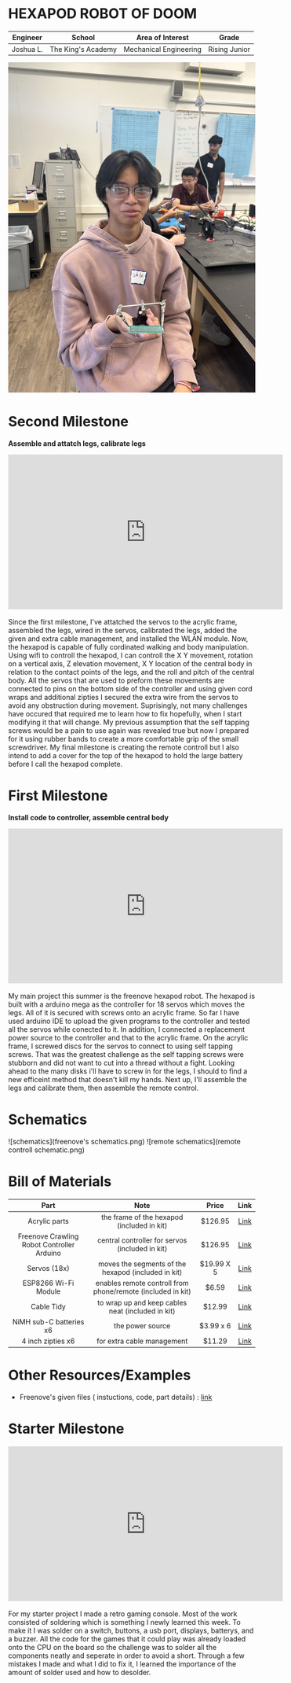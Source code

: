 # HEXAPOD ROBOT OF DOOM
<!--Replace this text with a brief description (2-3 sentences) of your project. This description should draw the reader in and make them interested in what you've built. You can include what the biggest challenges, takeaways, and triumphs from completing the project were. As you complete your portfolio, remember your audience is less familiar than you are with all that your project entails!

You should comment out all portions of your portfolio that you have not completed yet, as well as any instructions:-->

<!--- This is an HTML comment in Markdown -->
<!--- Anything between these symbols will not render on the published site -->


| **Engineer** | **School** | **Area of Interest** | **Grade** |
|:--:|:--:|:--:|:--:|
| Joshua L. | The King's Academy | Mechanical Engineering | Rising Junior

<!--**Replace the BlueStamp logo below with an image of yourself and your completed project. Follow the guide [here](https://tomcam.github.io/least-github-pages/adding-images-github-pages-site.html) if you need help.**-->

![Headstone Image](Joshua_L.JPG)
  
<!--# Final Milestone

**Don't forget to replace the text below with the embedding for your milestone video. Go to Youtube, click Share -> Embed, and copy and paste the code to replace what's below.**

<iframe width="560" height="315" src="https://www.youtube.com/embed/F7M7imOVGug" title="YouTube video player" frameborder="0" allow="accelerometer; autoplay; clipboard-write; encrypted-media; gyroscope; picture-in-picture; web-share" allowfullscreen></iframe>

For your final milestone, explain the outcome of your project. Key details to include are:
- What you've accomplished since your previous milestone
- What your biggest challenges and triumphs were at BSE
- A summary of key topics you learned about
- What you hope to learn in the future after everything you've learned at BSE


-->
# Second Milestone
**Assemble and attatch legs, calibrate legs**
<!--
**Don't forget to replace the text below with the embedding for your milestone video. Go to Youtube, click Share -> Embed, and copy and paste the code to replace what's below.**
-->
<iframe width="560" height="315" src="https://www.youtube.com/embed/ff6MvHW-BKg?si=la6IosAkhYMUmGY9" title="YouTube video player" frameborder="0" allow="accelerometer; autoplay; clipboard-write; encrypted-media; gyroscope; picture-in-picture; web-share" referrerpolicy="strict-origin-when-cross-origin" allowfullscreen></iframe>

  Since the first milestone, I've attatched the servos to the acrylic frame, assembled the legs, wired in the servos, calibrated the legs, added the given and extra cable management, and installed the WLAN module. Now, the hexapod is capable of fully cordinated walking and body manipulation. Using wifi to controll the hexapod, I can controll the X Y movement, rotation on a vertical axis, Z elevation movement, X Y location of the central body in relation to the contact points of the legs, and the roll and pitch of the central body. All the servos that are used to preform these movements are connected to pins on the bottom side of the controller and using given cord wraps and additional zipties I secured the extra wire from the servos to avoid any obstruction during movement. Suprisingly, not many challenges have occured that required me to learn how to fix hopefully, when I start modifying it that will change. My previous assumption that the self tapping screws would be a pain to use again was revealed true but now I prepared for it using rubber bands to create a more comfortable grip of the small screwdriver. My final milestone is creating the remote controll but I also intend to add a cover for the top of the hexapod to hold the large battery before I call the hexapod complete.

<!--
For your second milestone, explain what you've worked on since your previous milestone. You can highlight:
- Technical details of what you've accomplished and how they contribute to the final goal
- What has been surprising about the project so far
- Previous challenges you faced that you overcame
- What needs to be completed before your final milestone 

-->

# First Milestone 
**Install code to controller, assemble central body**
<!--**Don't forget to replace the text below with the embedding for your milestone video. Go to Youtube, click Share -> Embed, and copy and paste the code to replace what's below.**-->

<iframe width="560" height="315" src="https://www.youtube.com/embed/tXRV1RJAYvk?si=9CbVaSSGl9AUW2tx" title="YouTube video player" frameborder="0" allow="accelerometer; autoplay; clipboard-write; encrypted-media; gyroscope; picture-in-picture; web-share" referrerpolicy="strict-origin-when-cross-origin" allowfullscreen></iframe>

  My main project this summer is the freenove hexapod robot. The hexapod is built with a arduino mega as the controller for 18 servos which moves the legs. All of it is secured with screws onto an acrylic frame. So far I have used arduino IDE to upload the given programs to the controller and tested all the servos while conected to it. In addition, I connected a replacement power source to the controller and that to the acrylic frame. On the acrylic frame, I screwed discs for the servos to connect to using self tapping screws. That was the greatest challenge as the self tapping screws were stubborn and did not want to cut into a thread without a fight. Looking ahead to the many disks i'll have to screw in for the legs, I should to find a new efficeint method that doesn't kill my hands. Next up, I'll assemble the legs and calibrate them, then assemble the remote control. 

<!-- For your first milestone, describe what your project is and how you plan to build it. You can include:
- An explanation about the different components of your project and how they will all integrate together
- Technical progress you've made so far
- Challenges you're facing and solving in your future milestones
- What your plan is to complete your project-->



# Schematics 
![schematics](freenove's schematics.png)
![remote schematics](remote controll schematic.png)

<!-- Here's where you'll put images of your schematics. [Tinkercad](https://www.tinkercad.com/blog/official-guide-to-tinkercad-circuits) and [Fritzing](https://fritzing.org/learning/) are both great resoruces to create professional schematic diagrams, though BSE recommends Tinkercad becuase it can be done easily and for free in the browser. 

# Code
Here's where you'll put your code. The syntax below places it into a block of code. Follow the guide [here]([url](https://www.markdownguide.org/extended-syntax/)) to learn how to customize it to your project needs. 

```c++
void setup() {
  // put your setup code here, to run once:
  Serial.begin(9600);
  Serial.println("Hello World!");
}

void loop() {
  // put your main code here, to run repeatedly:

}
```
-->

# Bill of Materials
<!--Here's where you'll list the parts in your project. To add more rows, just copy and paste the example rows below.
Don't forget to place the link of where to buy each component inside the quotation marks in the corresponding row after href =. Follow the guide [here]([url](https://www.markdownguide.org/extended-syntax/)) to learn how to customize this to your project needs. -->

| **Part** | **Note** | **Price** | **Link** |
|:--:|:--:|:--:|:--:|
| Acrylic parts | the frame of the hexapod (included in kit) | $126.95 | <a href="https://www.amazon.com/Freenove-Raspberry-Crawling-Detailed-Tutorial/dp/B07FLVZ2DN/ref=sr_1_1_sspa?crid=3GRGXL8PEZT3U&dib=eyJ2IjoiMSJ9.hyUjFCpcxtDvB6cSLdESXXxW_VlbfCW2sOuFZvcbQOIGmEBuC7OEUMaQFc9QwW4IXwx7Zam6zEOeONweFsjLFZKuOqUCxQ5HgmvRD4UQFOYNFty3scPqGq5J1g0TbtR_2bIyILUc5M0WNMqrnGrTWylHLQa3aQ613NmcWejs9wWrqJxOj5YOl3gf1PQej0RBbHZ0JXoReeEgeIy4xsbSajM-ZdqX12H5uQ_PnnmQRkQ.Nc_RRueNOp6PjfXo9382ZkI3SC-BbbYPBJXb0-GxLOo&dib_tag=se&keywords=freenove%2Bhexapod%2Brobot&qid=1718322574&sprefix=freenove%2Bhexapod%2Brobo%2Caps%2C133&sr=8-1-spons&sp_csd=d2lkZ2V0TmFtZT1zcF9hdGY&th=1"> Link </a> |
| Freenove Crawling Robot Controller Arduino | central controller for servos (included in kit) | $126.95 | <a href="https://www.amazon.com/Freenove-Raspberry-Crawling-Detailed-Tutorial/dp/B07FLVZ2DN/ref=sr_1_1_sspa?crid=3GRGXL8PEZT3U&dib=eyJ2IjoiMSJ9.hyUjFCpcxtDvB6cSLdESXXxW_VlbfCW2sOuFZvcbQOIGmEBuC7OEUMaQFc9QwW4IXwx7Zam6zEOeONweFsjLFZKuOqUCxQ5HgmvRD4UQFOYNFty3scPqGq5J1g0TbtR_2bIyILUc5M0WNMqrnGrTWylHLQa3aQ613NmcWejs9wWrqJxOj5YOl3gf1PQej0RBbHZ0JXoReeEgeIy4xsbSajM-ZdqX12H5uQ_PnnmQRkQ.Nc_RRueNOp6PjfXo9382ZkI3SC-BbbYPBJXb0-GxLOo&dib_tag=se&keywords=freenove%2Bhexapod%2Brobot&qid=1718322574&sprefix=freenove%2Bhexapod%2Brobo%2Caps%2C133&sr=8-1-spons&sp_csd=d2lkZ2V0TmFtZT1zcF9hdGY&th=1"> Link </a> |
| Servos (18x) | moves the segments of the hexapod (included in kit)| $19.99 X 5 | <a href="https://www.amazon.com/4-Pack-MG996R-Torque-Digital-Helicopter/dp/B07MFK266B/ref=sr_1_5?crid=2H6AEQNM44N4Y&dib=eyJ2IjoiMSJ9.Xjft-sUgM8c06EWiLToCu4ud5JSQpFSGJkvQnX4fus4I4PZyuINWhqg8p_LC5gLj_WbPwzSBaCeuv9W8TU16xJX3hTjftpNiGKlHRg2As16eOZ_18xgwUxwDYlzBNfwAPVHV8bDeOypgJtwh8UaEFKnHrh_KhZkdZOMwB2N0BPTe0lg1xbiRREm8Wn7elwv8GPZ1WwKvHjTgFhAxY4aYllPVPwE9K74gp6ATOxvrDQCs1uLhONY2X6ngr4CrnhUNcqNpcSkbdPo9ARfqQw2EdlQ86Tt8fVau2DRaFNaw9nk.XTGqJoZ8VaXxMYT7SIcKoguYgE1NZvnKonSMce5t_3g&dib_tag=se&keywords=servo&qid=1718408609&sprefix=servo%2Caps%2C776&sr=8-5&th=1"> Link </a> |
| ESP8266 Wi-Fi Module | enables remote controll from phone/remote (included in kit) | $6.59 | <a href="https://www.amazon.com/DIYmall-ESP8266-ESP-01S-Serial-Transceiver/dp/B00O34AGSU/ref=sr_1_5?crid=3GOL6I3EBGMIH&dib=eyJ2IjoiMSJ9.px4FtI_71QkacyvDpqIgx5j1tyPiXy_PgILs48PN144lSZvCaKm2AOFPYgKCqSVIdZhyHrZDfihzbCAuRbWKXKiFtMR5tJ1mXERCLMzlSv1VXnAFYJQOXPCdbwhg-g-zGNtYK9nyL_OQiNxUHS6AYFskb5BtUFB5zVvsY6_7l7JdjoqmRSY8haWrQoFlIBxIAcY5iK5PUNYkw2KlUztoKh_Iku1NaPCtwa3b7hNmbwg.7qZaFQ9e98Zz9RaFN0CEo8BdSPigvtGldXWbx9T1DMA&dib_tag=se&keywords=ESP8266+Wi-Fi+Module+x1&qid=1718408880&sprefix=esp8266+wi-fi+module+x1%2Caps%2C136&sr=8-5"> Link </a> |
| Cable Tidy | to wrap up and keep cables neat (included in kit) | $12.99 | <a href="https://www.amazon.com/D-Line-Spiral-Management-Solution-Organize/dp/B00OTRUW7G?source=ps-sl-shoppingads-lpcontext&ref_=fplfs&smid=AIVUHJ2NABNJF&th=1"> Link </a> |
| NiMH sub-C batteries x6 | the power source | $3.99 x 6 | <a href="https://power.tenergy.com/tenergy-propel-sub-c-3000mah-nimh-flat-top-rechargeable-battery/"> Link </a> |
| 4 inch zipties x6 | for extra cable management | $11.29 | <a href="https://www.amazon.com/Monday-HS-Plastic-Self-Locking-Electronics-Electrical/dp/B078NT5F2B/ref=sr_1_6?crid=36KQE6KZ5T53Y&dib=eyJ2IjoiMSJ9.7Ue6x10STH4mwycfHZtSsKN24UvTGoqsZwaXErIeGgf_UHp51xjXhJBfDgAGmW45-Jma28IuTEEnxB_CyUAurI4UEn0ylTYVNm_bvyo5sjHzI8xl94xSdnbu7ifK56rV3pMNzgIw87gN_U3WEDLK4Fm30xjNrhbSSouhDofYWChxoGgV6-r8vtWa3na5h3s_wgia_n8Y4OVGO9aDOuahK7lI0YwLVUMbyjoTZhifsig.j0IozqhEFrwj2F5okU1KEVnSyWD-Oso_CBUUIVqS-J8&dib_tag=se&keywords=zip%2Bties%2B4%2Binch&qid=1718750635&sprefix=zip%2Bties%2B4%2Binch%2Caps%2C131&sr=8-6&th=1"> Link </a> |


<!--| Item Name | What the item is used for | $Price | <a href="https://www.amazon.com/Arduino-A000066-ARDUINO-UNO-R3/dp/B008GRTSV6/"> Link </a> |
-->

# Other Resources/Examples
 - Freenove's given files ( instuctions, code, part details) : <a href="https://github.com/Freenove/Freenove_Hexapod_Robot_Kit"> link </a>

<!--
One of the best parts about Github is that you can view how other people set up their own work. Here are some past BSE portfolios that are awesome examples. You can view how they set up their portfolio, and you can view their index.md files to understand how they implemented different portfolio components.
- [Example 1](https://trashytuber.github.io/YimingJiaBlueStamp/)
- [Example 2](https://sviatil0.github.io/Sviatoslav_BSE/)
- [Example 3](https://arneshkumar.github.io/arneshbluestamp/)

To watch the BSE tutorial on how to create a portfolio, click here.
-->
# Starter Milestone

<!--**Don't forget to replace the text below with the embedding for your milestone video. Go to Youtube, click Share -> Embed, and copy and paste the code to replace what's below.**-->

<iframe width="560" height="315" src="https://www.youtube.com/embed/qlhCMnZTruI?si=ikTGbaKnIwISUNnV" title="YouTube video player" frameborder="0" allow="accelerometer; autoplay; clipboard-write; encrypted-media; gyroscope; picture-in-picture; web-share" referrerpolicy="strict-origin-when-cross-origin" allowfullscreen></iframe>

For my starter project I made a retro gaming console. Most of the work consisted of soldering which is something I newly learned this week. To make it I was solder on a switch, buttons, a usb port, displays, batterys, and a buzzer. All the code for the games that it could play was already loaded onto the CPU on the board so the challenge was to solder all the components neatly and seperate in order to avoid a short. Through a few mistakes I made and what I did to fix it, I learned the importance of the amount of solder used and how to desolder.
